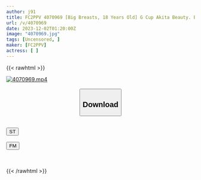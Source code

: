 ```yaml
---
author: j91
title: FC2PPV 4070969 [Big Breasts, 18 Years Old] G Cup Akita Beauty. Best Tit Fuck With Smooth Skin + Raw Creampie.
url: /v/4070969
date: 2023-12-02T01:20:00Z
image: "4070969.jpg"
tags: [Uncensored, ]
maker: [FC2PPV]
actress: [ ]
---
```



{{< rawhtml >}}

<div class="video" data-videoid="X1rB4GJQDKt0Pz">
    <a href="javascript:;">
        <img src="/v/4070969/4070969.jpg" width="WIDTH" height="HEIGHT" alt="4070969.mp4" loading="lazy">
    </a>
</div>

<script type="text/javascript" src="https://j91.asia/asset/on-demand-st.js"></script>

<br>
  <link rel="stylesheet" href="https://j91.asia/asset/bs5.css">
  
  <center>
  <button class="btn btn-primary" type="button" data-bs-toggle="collapse" data-bs-target=".multi-collapse" aria-expanded="false" aria-controls="multiCollapseExample1 multiCollapseExample2"><h2>Download</h2></button></center>
</p>
<div class="row">
  <div class="col">
    <div class="collapse multi-collapse" id="multiCollapseExample1">
      <div class="card card-body">
	      	      <br>
<div class="buttons">  
<a href="https://streamtape.to/v/X1rB4GJQDKt0Pz" target="_blank"><button class="btn-hover color-3"><i class="fa fa-download"></i> ST</button></a></div>
    </div>
  </div>
</div>
  <div class="col">
    <div class="collapse multi-collapse" id="multiCollapseExample2">
      <div class="card card-body">
	      <br>
<div class="buttons">
    <a href="https://filemoon.sx/d/fvx5r5294w7j" target="_blank"><button class="btn-hover color-8"><i class="fa fa-download"></i> FM</button></a></div>
<br><br>
      </div>
    </div>
  </div>
</div>

{{< /rawhtml >}}